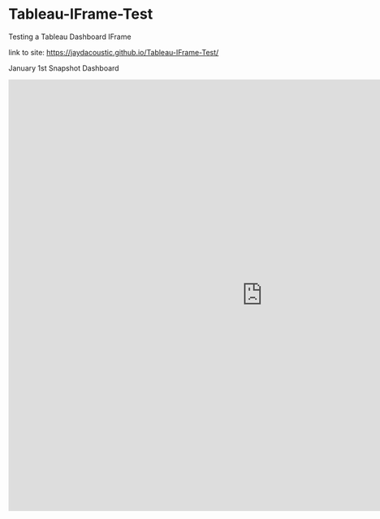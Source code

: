 # Tableau-IFrame-Test
Testing a Tableau Dashboard IFrame

link to site: https://jaydacoustic.github.io/Tableau-IFrame-Test/

January 1st Snapshot Dashboard
<iframe width="1000" height="850" seamless frameborder="0" src="https://public.tableau.com/views/MADOCJan1Snapshot/Jan1Snapshot?:embed=y&:display_count=yes&:showVizHome=no&:embed=true"></iframe>

